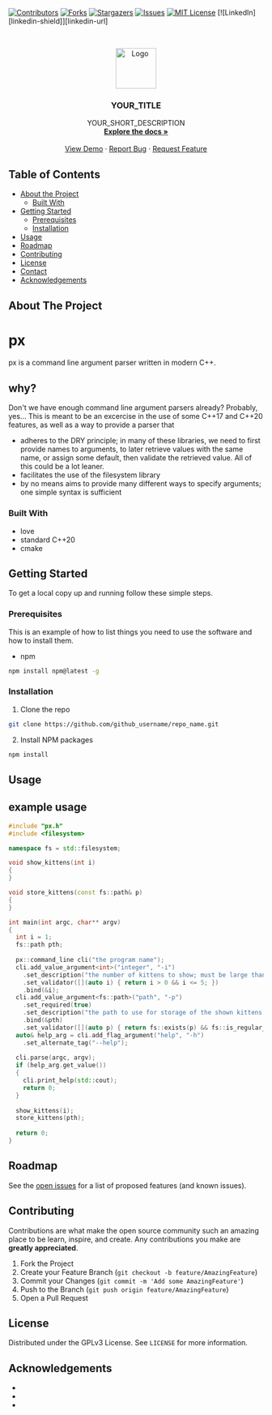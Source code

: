 <!-- PROJECT SHIELDS -->
<!--
*** I'm using markdown "reference style" links for readability.
*** Reference links are enclosed in brackets [ ] instead of parentheses ( ).
*** See the bottom of this document for the declaration of the reference variables
*** for contributors-url, forks-url, etc. This is an optional, concise syntax you may use.
*** https://www.markdownguide.org/basic-syntax/#reference-style-links
-->
[![Contributors][contributors-shield]][contributors-url]
[![Forks][forks-shield]][forks-url]
[![Stargazers][stars-shield]][stars-url]
[![Issues][issues-shield]][issues-url]
[![MIT License][license-shield]][license-url]
[![LinkedIn][linkedin-shield]][linkedin-url]


<!-- PROJECT LOGO -->
<br />
<p align="center">
  <a href="https://github.com/github_username/repo_name">
    <img src="images/logo.png" alt="Logo" width="80" height="80">
  </a>

  <h3 align="center">YOUR_TITLE</h3>

  <p align="center">
    YOUR_SHORT_DESCRIPTION
    <br />
    <a href="https://github.com/github_username/repo_name"><strong>Explore the docs »</strong></a>
    <br />
    <br />
    <a href="https://github.com/github_username/repo_name">View Demo</a>
    ·
    <a href="https://github.com/github_username/repo_name/issues">Report Bug</a>
    ·
    <a href="https://github.com/github_username/repo_name/issues">Request Feature</a>
  </p>
</p>



<!-- TABLE OF CONTENTS -->
## Table of Contents

* [About the Project](#about-the-project)
  * [Built With](#built-with)
* [Getting Started](#getting-started)
  * [Prerequisites](#prerequisites)
  * [Installation](#installation)
* [Usage](#usage)
* [Roadmap](#roadmap)
* [Contributing](#contributing)
* [License](#license)
* [Contact](#contact)
* [Acknowledgements](#acknowledgements)



<!-- ABOUT THE PROJECT -->
## About The Project

# px
px is a command line argument parser written in modern C++.
## why?
Don't we have enough command line argument parsers already? Probably, yes...
This is meant to be an excercise in the use of some C++17 and C++20 features, as well as a way to provide a parser that
- adheres to the DRY principle; in many of these libraries, we need to first provide names to arguments, to later retrieve values with the same name, or assign some default, then validate the retrieved value. All of this could be a lot leaner.
- facilitates the use of the filesystem library
- by no means aims to provide many different ways to specify arguments; one simple syntax is sufficient

### Built With

* love
* standard C++20
* cmake

<!-- GETTING STARTED -->
## Getting Started

To get a local copy up and running follow these simple steps.

### Prerequisites

This is an example of how to list things you need to use the software and how to install them.
* npm
```sh
npm install npm@latest -g
```

### Installation

1. Clone the repo
```sh
git clone https://github.com/github_username/repo_name.git
```
2. Install NPM packages
```sh
npm install
```

<!-- USAGE EXAMPLES -->
## Usage
## example usage
```c++
#include "px.h"
#include <filesystem>

namespace fs = std::filesystem;

void show_kittens(int i)
{
}

void store_kittens(const fs::path& p)
{
}

int main(int argc, char** argv)
{
  int i = 1;
  fs::path pth;
  
  px::command_line cli("the program name");
  cli.add_value_argument<int>("integer", "-i")
    .set_description("the number of kittens to show; must be large than 0 and 5 at most")
    .set_validator([](auto i) { return i > 0 && i <= 5; })
    .bind(&i);
  cli.add_value_argument<fs::path>("path", "-p")
    .set_required(true)
    .set_description("the path to use for storage of the shown kittens (must be an existing file)")
    .bind(&pth)
    .set_validator([](auto p) { return fs::exists(p) && fs::is_regular_file(p); });
  auto& help_arg = cli.add_flag_argument("help", "-h")
    .set_alternate_tag("--help");
  
  cli.parse(argc, argv);
  if (help_arg.get_value())
  {
    cli.print_help(std::cout);
    return 0;
  }
  
  show_kittens(i);
  store_kittens(pth);
  
  return 0;
}
```

<!-- ROADMAP -->
## Roadmap

See the [open issues](https://github.com/sjrdc/px/issues) for a list of proposed features (and known issues).

<!-- CONTRIBUTING -->
## Contributing

Contributions are what make the open source community such an amazing place to be learn, inspire, and create. Any contributions you make are **greatly appreciated**.

1. Fork the Project
2. Create your Feature Branch (`git checkout -b feature/AmazingFeature`)
3. Commit your Changes (`git commit -m 'Add some AmazingFeature'`)
4. Push to the Branch (`git push origin feature/AmazingFeature`)
5. Open a Pull Request

<!-- LICENSE -->
## License

Distributed under the GPLv3 License. See `LICENSE` for more information.

<!-- ACKNOWLEDGEMENTS -->
## Acknowledgements

* []()
* []()
* []()


<!-- MARKDOWN LINKS & IMAGES -->
<!-- https://www.markdownguide.org/basic-syntax/#reference-style-links -->
[contributors-shield]: https://img.shields.io/github/contributors/sjrdc/px.svg?style=flat-square
[contributors-url]: https://github.com/sjrdc/px/graphs/contributors
[forks-shield]: https://img.shields.io/github/forks/sjrdc/px.svg?style=flat-square
[forks-url]: https://github.com/sjrdc/px/network/members
[stars-shield]: https://img.shields.io/github/stars/sjrdc/px.svg?style=flat-square
[stars-url]: https://github.com/sjrdc/px/stargazers
[issues-shield]: https://img.shields.io/github/issues/sjrdc/px.svg?style=flat-square
[issues-url]: https://github.com/sjrdc/px/issues
[license-shield]: https://img.shields.io/github/license/sjrdc/px.svg?style=flat-square
[license-url]: https://github.com/sjrdc/px/blob/main/LICENSE
